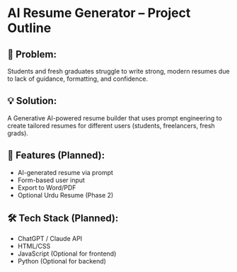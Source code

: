 # AI Resume Generator – Project Outline

## 🎯 Problem:
Students and fresh graduates struggle to write strong, modern resumes due to lack of guidance, formatting, and confidence.

## 💡 Solution:
A Generative AI-powered resume builder that uses prompt engineering to create tailored resumes for different users (students, freelancers, fresh grads).

## 🔧 Features (Planned):
- AI-generated resume via prompt
- Form-based user input
- Export to Word/PDF
- Optional Urdu Resume (Phase 2)

## 🛠 Tech Stack (Planned):
- ChatGPT / Claude API
- HTML/CSS
- JavaScript (Optional for frontend)
- Python (Optional for backend)
